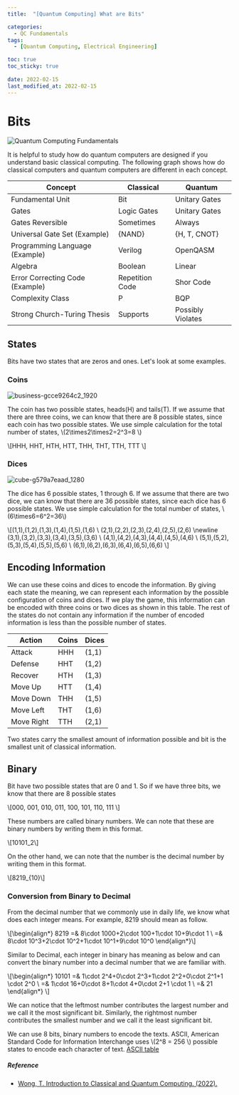 ```yaml
---
title:  "[Quantum Computing] What are Bits"

categories:
  - QC Fundamentals
tags:
  - [Quantum Computing, Electrical Engineering]

toc: true
toc_sticky: true
 
date: 2022-02-15
last_modified_at: 2022-02-15
---
```

# Bits

![Quantum Computing Fundamentals](https://user-images.githubusercontent.com/79438062/153969577-4ca76d42-b801-4d31-bc3e-abfe1b5bbeac.jpg)

It is helpful to study how do quantum computers are designed if you understand basic classical computing. The following graph shows how do classical computers and quantum computers are different in each concept.

| **Concept**                     | **Classical**   | **Quantum**       |
|---------------------------------|-----------------|-------------------|
| Fundamental Unit                | Bit             | Unitary Gates     |
| Gates                           | Logic Gates     | Unitary Gates     |
| Gates Reversible                | Sometimes       | Always            |
| Universal Gate Set (Example)    | {NAND}          | {H, T, CNOT}      |
| Programming Language (Example)  | Verilog         | OpenQASM          |
| Algebra                         | Boolean         | Linear            |
| Error Correcting Code (Example) | Repetition Code | Shor Code         |
| Complexity Class                | P               | BQP               |
| Strong Church-Turing Thesis     | Supports        | Possibly Violates |

## States

Bits have two states that are zeros and ones. Let's look at some examples.

### Coins

![business-gcce9264c2_1920](https://user-images.githubusercontent.com/79438062/154178982-1539025e-07db-4791-a552-49d56e413b72.jpg)

The coin has two possible states, heads(H) and tails(T). If we assume that there are three coins, we can know that there are 8 possible states, since each coin has two possible states. We use simple calculation for the total number of states, \\(2\times2\times2=2^3=8 \\)

\\[HHH, HHT, HTH, HTT, THH, THT, TTH, TTT \\]

### Dices

![cube-g579a7eaad_1280](https://user-images.githubusercontent.com/79438062/154179422-8f76b8d6-2c57-4868-bf39-6bcbe30ade0a.jpg)

The dice has 6 possible states, 1 through 6. If we assume that there are two dice, we can know that there are 36 possible states, since each dice has 6 possible states. We use simple calculation for the total number of states, \\(6\times6=6^2=36\\)

\\[(1,1),(1,2),(1,3),(1,4),(1,5),(1,6) \\ (2,1),(2,2),(2,3),(2,4),(2,5),(2,6) \newline (3,1),(3,2),(3,3),(3,4),(3,5),(3,6) \\ (4,1),(4,2),(4,3),(4,4),(4,5),(4,6) \\ (5,1),(5,2),(5,3),(5,4),(5,5),(5,6) \\ (6,1),(6,2),(6,3),(6,4),(6,5),(6,6) \\]

## Encoding Information

We can use these coins and dices to encode the information. By giving each state the meaning, we can represent each information by the possible configuration of coins and dices. If we play the game, this information can be encoded with three coins or two dices as shown in this table. The rest of the states do not contain any information if the number of encoded information is less than the possible number of states.

| **Action** | **Coins** | **Dices** |
|------------|-----------|---------|
| Attack     | HHH       | (1,1)   |
| Defense     | HHT       | (1,2)   |
| Recover    | HTH       | (1,3)   |
| Move Up    | HTT       | (1,4)   |
| Move Down  | THH       | (1,5)   |
| Move Left  | THT       | (1,6)   |
| Move Right | TTH       | (2,1)   |

Two states carry the smallest amount of information possible and bit is the smallest unit of classical information.

## Binary

Bit have two possible states that are 0 and 1. So if we have three bits, we know that there are 8 possible states

\\[000, 001, 010, 011, 100, 101, 110, 111 \\]

These numbers are called binary numbers. We can note that these are binary numbers by writing them in this format. 

\\[10101_2\\]

On the other hand, we can note that the number is the decimal number by writing them in this format.

\\[8219_{10}\\]

### Conversion from Binary to Decimal

From the decimal number that we commonly use in daily life, we know what does each integer means. For example, 8219 should mean as follow.

\\[\begin{align*} 8219 =& 8\cdot 1000+2\cdot 100+1\cdot 10+9\cdot 1 \\ =& 8\cdot 10^3+2\cdot 10^2+1\cdot 10^1+9\cdot 10^0 \end{align*}\\]

Similar to Decimal, each integer in binary has meaning as below and can convert the binary number into a decimal number that we are familiar with.

\\[\begin{align*} 10101 =& 1\cdot 2^4+0\cdot 2^3+1\cdot 2^2+0\cdot 2^1+1 \cdot 2^0 \\ =& 1\cdot 16+0\cdot 8+1\cdot 4+0\cdot 2+1 \cdot 1 \\ =& 21 \end{align*} \\]

We can notice that the leftmost number contributes the largest number and we call it the most significant bit. Similarly, the rightmost number contributes the smallest number and we call it the least significant bit.

We can use 8 bits, binary numbers to encode the texts. ASCII, American Standard Code for Information Interchange uses \\(2^8 = 256 \\) possible states to encode each character of text.
[ASCII table](https://www.rapidtables.com/convert/number/binary-to-ascii.html)



##### Reference
* [Wong, T. Introduction to Classical and Quantum Computing. (2022).](http://www.thomaswong.net/)